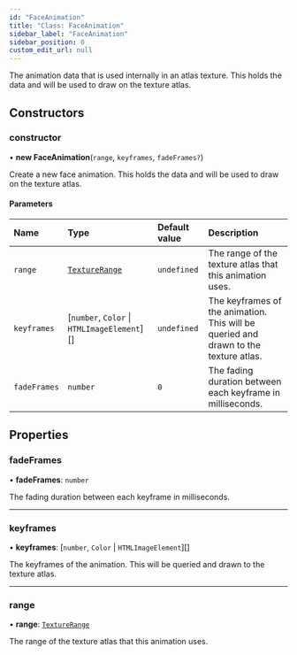 ```yaml
---
id: "FaceAnimation"
title: "Class: FaceAnimation"
sidebar_label: "FaceAnimation"
sidebar_position: 0
custom_edit_url: null
---
```


The animation data that is used internally in an atlas texture. This holds the data and will be used to draw on the texture atlas.

## Constructors

### constructor

• **new FaceAnimation**(`range`, `keyframes`, `fadeFrames?`)

Create a new face animation. This holds the data and will be used to draw on the texture atlas.

#### Parameters

| Name | Type | Default value | Description |
| :------ | :------ | :------ | :------ |
| `range` | [`TextureRange`](../modules.md#texturerange-120) | `undefined` | The range of the texture atlas that this animation uses. |
| `keyframes` | [`number`, `Color` \| `HTMLImageElement`][] | `undefined` | The keyframes of the animation. This will be queried and drawn to the texture atlas. |
| `fadeFrames` | `number` | `0` | The fading duration between each keyframe in milliseconds. |

## Properties

### fadeFrames

• **fadeFrames**: `number`

The fading duration between each keyframe in milliseconds.

___

### keyframes

• **keyframes**: [`number`, `Color` \| `HTMLImageElement`][]

The keyframes of the animation. This will be queried and drawn to the
texture atlas.

___

### range

• **range**: [`TextureRange`](../modules.md#texturerange-120)

The range of the texture atlas that this animation uses.

